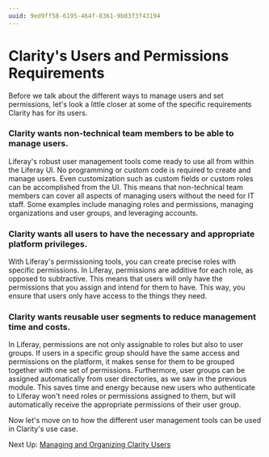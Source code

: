 ```yaml
---
uuid: 9ed9ff58-6195-464f-8361-9b83f3f43194
---
```

# Clarity's Users and Permissions Requirements

Before we talk about the different ways to manage users and set permissions, let's look a little closer at some of the specific requirements Clarity has for its users.

### Clarity wants non-technical team members to be able to manage users.

Liferay's robust user management tools come ready to use all from within the Liferay UI. No programming or custom code is required to create and manage users. Even customization such as custom fields or custom roles can be accomplished from the UI. This means that non-technical team members can cover all aspects of managing users without the need for IT staff. Some examples include managing roles and permissions, managing organizations and user groups, and leveraging accounts.

### Clarity wants all users to have the necessary and appropriate platform privileges.

With Liferay's permissioning tools, you can create precise roles with specific permissions. In Liferay, permissions are additive for each role, as opposed to subtractive. This means that users will only have the permissions that you assign and intend for them to have. This way, you ensure that users only have access to the things they need.

### Clarity wants reusable user segments to reduce management time and costs.

In Liferay, permissions are not only assignable to roles but also to user groups. If users in a specific group should have the same access and permissions on the platform, it makes sense for them to be grouped together with one set of permissions. Furthermore, user groups can be assigned automatically from user directories, as we saw in the previous module. This saves time and energy because new users who authenticate to Liferay won't need roles or permissions assigned to them, but will automatically receive the appropriate permissions of their user group.

Now let's move on to how the different user management tools can be used in Clarity's use case.

Next Up: [Managing and Organizing Clarity Users](./managing-and-organizing-clarity-users.md)
